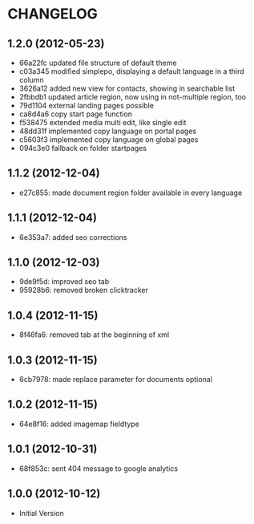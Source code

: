 # CHANGELOG

## 1.2.0 (2012-05-23)
* 66a22fc updated file structure of default theme
* c03a345 modified simplepo, displaying a default language in a third column
* 3626a12 added new view for contacts, showing in searchable list
* 2fbbdb1 updated article region, now using in not-multiple region, too
* 79d1104 external landing pages possible
* ca8d4a6 copy start page function
* f538475 extended media multi edit, like single edit
* 48dd31f implemented copy language on portal pages
* c5603f3 implemented copy language on global pages
* 094c3e0 fallback on folder startpages

## 1.1.2 (2012-12-04)
* e27c855: made document region folder available in every language

## 1.1.1 (2012-12-04)
* 6e353a7: added seo corrections

## 1.1.0 (2012-12-03)
* 9de9f5d: improved seo tab
* 95928b6: removed broken clicktracker

## 1.0.4 (2012-11-15)
* 8f46fa6: removed tab at the beginning of xml

## 1.0.3 (2012-11-15)
* 6cb7978: made replace parameter for documents optional

## 1.0.2 (2012-11-15)
* 64e8f16: added imagemap fieldtype

## 1.0.1 (2012-10-31)
* 68f853c: sent 404 message to google analytics

## 1.0.0 (2012-10-12)
* Initial Version
